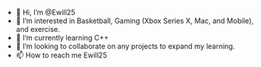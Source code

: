 - 👋 Hi, I’m @Ewill25
- 👀 I’m interested in Basketball, Gaming (Xbox Series X, Mac, and Mobile), and exercise.
- 🌱 I’m currently learning C++
- 💞️ I’m looking to collaborate on any projects to expand my learning.
- 📫 How to reach me Ewill25

<!---
Ewill25/Ewill25 is a ✨ special ✨ repository because its `README.md` (this file) appears on your GitHub profile.
You can click the Preview link to take a look at your changes.
--->
